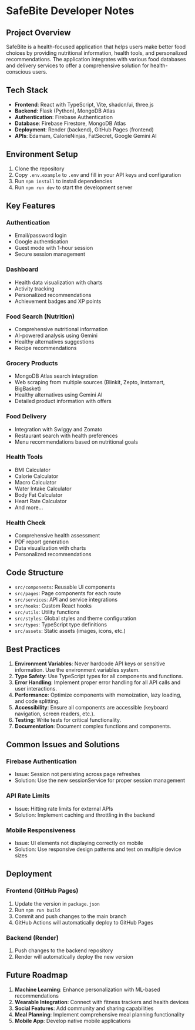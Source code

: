 # SafeBite Developer Notes

## Project Overview

SafeBite is a health-focused application that helps users make better food choices by providing nutritional information, health tools, and personalized recommendations. The application integrates with various food databases and delivery services to offer a comprehensive solution for health-conscious users.

## Tech Stack

- **Frontend**: React with TypeScript, Vite, shadcn/ui, three.js
- **Backend**: Flask (Python), MongoDB Atlas
- **Authentication**: Firebase Authentication
- **Database**: Firebase Firestore, MongoDB Atlas
- **Deployment**: Render (backend), GitHub Pages (frontend)
- **APIs**: Edamam, CalorieNinjas, FatSecret, Google Gemini AI

## Environment Setup

1. Clone the repository
2. Copy `.env.example` to `.env` and fill in your API keys and configuration
3. Run `npm install` to install dependencies
4. Run `npm run dev` to start the development server

## Key Features

### Authentication
- Email/password login
- Google authentication
- Guest mode with 1-hour session
- Secure session management

### Dashboard
- Health data visualization with charts
- Activity tracking
- Personalized recommendations
- Achievement badges and XP points

### Food Search (Nutrition)
- Comprehensive nutritional information
- AI-powered analysis using Gemini
- Healthy alternatives suggestions
- Recipe recommendations

### Grocery Products
- MongoDB Atlas search integration
- Web scraping from multiple sources (Blinkit, Zepto, Instamart, BigBasket)
- Healthy alternatives using Gemini AI
- Detailed product information with offers

### Food Delivery
- Integration with Swiggy and Zomato
- Restaurant search with health preferences
- Menu recommendations based on nutritional goals

### Health Tools
- BMI Calculator
- Calorie Calculator
- Macro Calculator
- Water Intake Calculator
- Body Fat Calculator
- Heart Rate Calculator
- And more...

### Health Check
- Comprehensive health assessment
- PDF report generation
- Data visualization with charts
- Personalized recommendations

## Code Structure

- `src/components`: Reusable UI components
- `src/pages`: Page components for each route
- `src/services`: API and service integrations
- `src/hooks`: Custom React hooks
- `src/utils`: Utility functions
- `src/styles`: Global styles and theme configuration
- `src/types`: TypeScript type definitions
- `src/assets`: Static assets (images, icons, etc.)

## Best Practices

1. **Environment Variables**: Never hardcode API keys or sensitive information. Use the environment variables system.
2. **Type Safety**: Use TypeScript types for all components and functions.
3. **Error Handling**: Implement proper error handling for all API calls and user interactions.
4. **Performance**: Optimize components with memoization, lazy loading, and code splitting.
5. **Accessibility**: Ensure all components are accessible (keyboard navigation, screen readers, etc.).
6. **Testing**: Write tests for critical functionality.
7. **Documentation**: Document complex functions and components.

## Common Issues and Solutions

### Firebase Authentication
- Issue: Session not persisting across page refreshes
- Solution: Use the new sessionService for proper session management

### API Rate Limits
- Issue: Hitting rate limits for external APIs
- Solution: Implement caching and throttling in the backend

### Mobile Responsiveness
- Issue: UI elements not displaying correctly on mobile
- Solution: Use responsive design patterns and test on multiple device sizes

## Deployment

### Frontend (GitHub Pages)
1. Update the version in `package.json`
2. Run `npm run build`
3. Commit and push changes to the main branch
4. GitHub Actions will automatically deploy to GitHub Pages

### Backend (Render)
1. Push changes to the backend repository
2. Render will automatically deploy the new version

## Future Roadmap

1. **Machine Learning**: Enhance personalization with ML-based recommendations
2. **Wearable Integration**: Connect with fitness trackers and health devices
3. **Social Features**: Add community and sharing capabilities
4. **Meal Planning**: Implement comprehensive meal planning functionality
5. **Mobile App**: Develop native mobile applications
